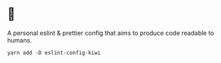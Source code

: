 # 🥝

A personal eslint & prettier config that aims to produce code readable to humans.

`yarn add -D eslint-config-kiwi`
